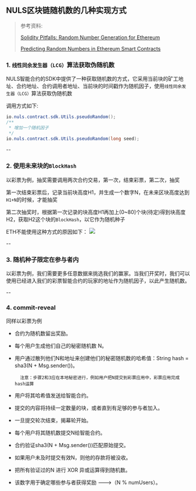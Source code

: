 ## NULS区块链随机数的几种实现方式

> 参考资料: 
> 
> [Solidity Pitfalls: Random Number Generation for Ethereum](https://www.sitepoint.com/solidity-pitfalls-random-number-generation-for-ethereum/)
> 
> [Predicting Random Numbers in Ethereum Smart Contracts](https://blog.positive.com/predicting-random-numbers-in-ethereum-smart-contracts-e5358c6b8620)

### 1. `线性同余发生器（LCG）`算法获取伪随机数

NULS智能合约的SDK中提供了一种获取随机数的方式，它采用当前块的矿工地址、合约地址、合约调用者地址、当前块的时间戳作为随机因子，使用`线性同余发生器（LCG）`算法获取伪随机数

调用方式如下:

```java
io.nuls.contract.sdk.Utils.pseudoRandom();
/**
 * 增加一个随机因子
 */
io.nuls.contract.sdk.Utils.pseudoRandom(long seed);
```

--

### 2. 使用未来块的`BlockHash`

以彩票为例，抽奖需要调用两次合约交易，第一次，结束彩票，第二次，抽奖

第一次结束彩票后，记录当前块高度H1，并生成一个数字N，在未来区块高度达到`H1+N`的时候，才能抽奖

第二次抽奖时，根据第一次记录的块高度H1再加上(0~80]个块(待定)得到块高度H2，获取H2这个块的`BlockHash`，以它作为随机种子

ETH不能使用这种方式的原因如下：
![](https://cdn-images-1.medium.com/max/1600/1*eyNTfWTkmM-3YuMca-1H0A.png)

--

### 3. 随机种子限定在参与者内

以彩票为例，我们需要更多任意数据来挑选我们的赢家。当我们开奖时，我们可以使用已经进入我们的彩票智能合约的玩家的地址作为随机因子，以此产生随机数。

--

### 4. commit-reveal

同样以彩票为例

* 合约为随机数留出奖励。

* 每个用户生成他们自己的秘密随机数 N。

* 用户通过散列他们N和地址来创建他们的秘密随机数的哈希值：String hash = sha3(N + Msg.sender())。

		注意：步骤2和3应在本地秘密进行，例如用户把N提交到彩票应用中，彩票应用完成hash运算
	
* 用户将其哈希值发送给智能合约。

* 提交的内容将持续一定数量的块，或者直到有足够的参与者加入。

* 一旦提交轮次结束，揭幕轮开始。

* 每个用户将其随机数提交N给智能合约。

* 合约验证sha3(N + Msg.sender())匹配原始提交。

* 如果用户未及时提交有效N，则他的存款将被没收。

* 把所有验证过的N 进行 XOR 异或运算得到随机数。

* 该数字用于确定哪些参与者获得奖励 --->（N % numUsers）。

